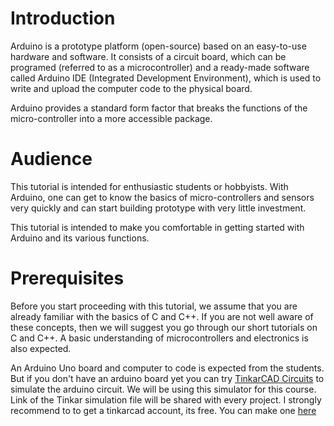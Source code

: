 # Introduction

Arduino is a prototype platform (open-source) based on an easy-to-use hardware and software. It consists of a circuit board, which can be programed (referred to as a microcontroller) and a ready-made software called Arduino IDE (Integrated Development Environment), which is used to write and upload the computer code to the physical board.

Arduino provides a standard form factor that breaks the functions of the micro-controller into a more accessible package.

# Audience

This tutorial is intended for enthusiastic students or hobbyists. With Arduino, one can get to know the basics of micro-controllers and sensors very quickly and can start building prototype with very little investment.

This tutorial is intended to make you comfortable in getting started with Arduino and its various functions.

# Prerequisites

Before you start proceeding with this tutorial, we assume that you are already familiar with the basics of C and C++. If you are not well aware of these concepts, then we will suggest you go through our short tutorials on C and C++. A basic understanding of microcontrollers and electronics is also expected.

An Arduino Uno board and computer to code is expected from the students. But if you don't have an arduino board yet you can try [TinkarCAD Circuits](https://www.tinkercad.com/dashboard) to simulate the arduino circuit. We will be using this simulator for this course. Link of the Tinkar simulation file will be shared with every project. I strongly recommend to to get a tinkarcad account, its free. You can make one [here](https://www.tinkercad.com/)
